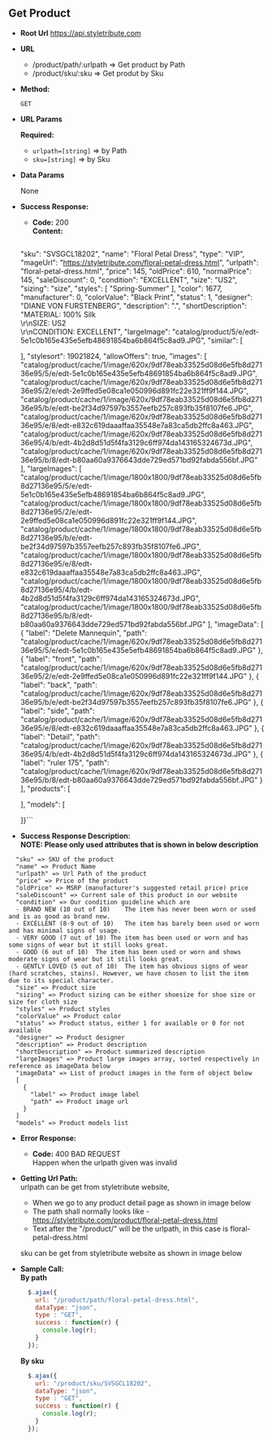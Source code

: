 **Get Product**
----

* **Root Url**
  https://api.styletribute.com
  
* **URL**

  - /product/path/:urlpath => Get product by Path
  - /product/sku/:sku => Get produt by Sku

* **Method:**

  `GET`
  
*  **URL Params**

   **Required:**
 
   - `urlpath=[string]` => by Path
   - `sku=[string]` => by Sku

* **Data Params**

  None

* **Success Response:**

  * **Code:** 200 <br />
    **Content:** 
    ```{"id": "21190",
  "sku": "SVSGCL18202",
  "name": "Floral Petal Dress",
  "type": "VIP",
  "mageUrl": "https://styletribute.com/floral-petal-dress.html",
  "urlpath": "floral-petal-dress.html",
  "price": 145,
  "oldPrice": 610,
  "normalPrice": 145,
  "saleDiscount": 0,
  "condition": "EXCELLENT",
  "size": "US2",
  "sizing": "size",
  "styles": [
    "Spring-Summer"
  ],
  "color": 1677,
  "manufacturer": 0,
  "colorValue": "Black Print",
  "status": 1,
  "designer": "DIANE VON FURSTENBERG",
  "description": ".",
  "shortDescription": "MATERIAL: 100% Silk<br />\r\nSIZE: US2<br />\r\nCONDITION: EXCELLENT",
  "largeImage": "catalog/product/5/e/edt-5e1c0b165e435e5efb48691854ba6b864f5c8ad9.JPG",
  "similar": [
    
  ],
  "stylesort": 19021824,
  "allowOffers": true,
  "images": [
    "catalog/product/cache/1/image/620x/9df78eab33525d08d6e5fb8d27136e95/5/e/edt-5e1c0b165e435e5efb48691854ba6b864f5c8ad9.JPG",
    "catalog/product/cache/1/image/620x/9df78eab33525d08d6e5fb8d27136e95/2/e/edt-2e9ffed5e08ca1e050996d891fc22e321ff9f144.JPG",
    "catalog/product/cache/1/image/620x/9df78eab33525d08d6e5fb8d27136e95/b/e/edt-be2f34d97597b3557eefb257c893fb35f8107fe6.JPG",
    "catalog/product/cache/1/image/620x/9df78eab33525d08d6e5fb8d27136e95/e/8/edt-e832c619daaaffaa35548e7a83ca5db2ffc8a463.JPG",
    "catalog/product/cache/1/image/620x/9df78eab33525d08d6e5fb8d27136e95/4/b/edt-4b2d8d51d5f4fa3129c6ff974da143165324673d.JPG",
    "catalog/product/cache/1/image/620x/9df78eab33525d08d6e5fb8d27136e95/b/8/edt-b80aa60a9376643dde729ed571bd92fabda556bf.JPG"
  ],
  "largeImages": [
    "catalog/product/cache/1/image/1800x1800/9df78eab33525d08d6e5fb8d27136e95/5/e/edt-5e1c0b165e435e5efb48691854ba6b864f5c8ad9.JPG",
    "catalog/product/cache/1/image/1800x1800/9df78eab33525d08d6e5fb8d27136e95/2/e/edt-2e9ffed5e08ca1e050996d891fc22e321ff9f144.JPG",
    "catalog/product/cache/1/image/1800x1800/9df78eab33525d08d6e5fb8d27136e95/b/e/edt-be2f34d97597b3557eefb257c893fb35f8107fe6.JPG",
    "catalog/product/cache/1/image/1800x1800/9df78eab33525d08d6e5fb8d27136e95/e/8/edt-e832c619daaaffaa35548e7a83ca5db2ffc8a463.JPG",
    "catalog/product/cache/1/image/1800x1800/9df78eab33525d08d6e5fb8d27136e95/4/b/edt-4b2d8d51d5f4fa3129c6ff974da143165324673d.JPG",
    "catalog/product/cache/1/image/1800x1800/9df78eab33525d08d6e5fb8d27136e95/b/8/edt-b80aa60a9376643dde729ed571bd92fabda556bf.JPG"
  ],
  "imageData": [
    {
      "label": "Delete Mannequin",
      "path": "catalog/product/cache/1/image/620x/9df78eab33525d08d6e5fb8d27136e95/5/e/edt-5e1c0b165e435e5efb48691854ba6b864f5c8ad9.JPG"
    },
    {
      "label": "front",
      "path": "catalog/product/cache/1/image/620x/9df78eab33525d08d6e5fb8d27136e95/2/e/edt-2e9ffed5e08ca1e050996d891fc22e321ff9f144.JPG"
    },
    {
      "label": "back",
      "path": "catalog/product/cache/1/image/620x/9df78eab33525d08d6e5fb8d27136e95/b/e/edt-be2f34d97597b3557eefb257c893fb35f8107fe6.JPG"
    },
    {
      "label": "side",
      "path": "catalog/product/cache/1/image/620x/9df78eab33525d08d6e5fb8d27136e95/e/8/edt-e832c619daaaffaa35548e7a83ca5db2ffc8a463.JPG"
    },
    {
      "label": "Detail",
      "path": "catalog/product/cache/1/image/620x/9df78eab33525d08d6e5fb8d27136e95/4/b/edt-4b2d8d51d5f4fa3129c6ff974da143165324673d.JPG"
    },
    {
      "label": "ruler 175",
      "path": "catalog/product/cache/1/image/620x/9df78eab33525d08d6e5fb8d27136e95/b/8/edt-b80aa60a9376643dde729ed571bd92fabda556bf.JPG"
    }
  ],
  "products": [
    
  ],
  "models": [
    
  ]}```

* **Success Response Description:**<br />
  **NOTE: Please only used attributes that is shown in below description**

```
  "sku" => SKU of the product
  "name" => Product Name
  "urlpath" => Url Path of the product
  "price" => Price of the product
  "oldPrice" => MSRP (manufacturer's suggested retail price) price
  "saleDiscount" => Current sale of this product in our website
  "condition" => Our condition guideline which are
  - BRAND NEW (10 out of 10)	The item has never been worn or used and is as good as brand new.
  - EXCELLENT (8-9 out of 10)	The item has barely been used or worn and has minimal signs of usage.
  - VERY GOOD (7 out of 10)	The item has been used or worn and has some signs of wear but it still looks great.
  - GOOD (6 out of 10)	The item has been used or worn and shows moderate signs of wear but it still looks great.
  - GENTLY LOVED (5 out of 10)	The item has obvious signs of wear (hard scratches, stains). However, we have chosen to list the item       due to its special character.   
  "size" => Product size
  "sizing" => Product sizing can be either shoesize for shoe size or size for cloth size
  "styles" => Product styles
  "colorValue" => Product color
  "status" => Product status, either 1 for available or 0 for not available 
  "designer" => Product designer
  "description" => Product description
  "shortDescription" => Product summarized description
  "largeImages" => Product large images array, sorted respectively in reference as imageData below
  "imageData" => List of product images in the form of object below
  [
    {
      "label" => Product image label
      "path" => Product image url
    }
  ]
  "models" => Product models list
```

* **Error Response:**

  * **Code:** 400 BAD REQUEST <br />
  Happen when the urlpath given was invalid

* **Getting Url Path:** <br />
  urlpath can be get from styletribute website, 
  - When we go to any product detail page as shown in image below
  - The path shall normally looks like - https://styletribute.com/product/floral-petal-dress.html
  - Text after the "/product/" will be the urlpath, in this case is floral-petal-dress.html
  
  sku can be get from styletribute website as shown in image below
  
* **Sample Call:** <br />
  **By path**
  ```javascript
    $.ajax({
      url: "/product/path/floral-petal-dress.html",
      dataType: "json",
      type : "GET",
      success : function(r) {
        console.log(r);
      }
    });
  ```
  
  **By sku**
  ```javascript
    $.ajax({
      url: "/product/sku/SVSGCL18202",
      dataType: "json",
      type : "GET",
      success : function(r) {
        console.log(r);
      }
    });
  ```
